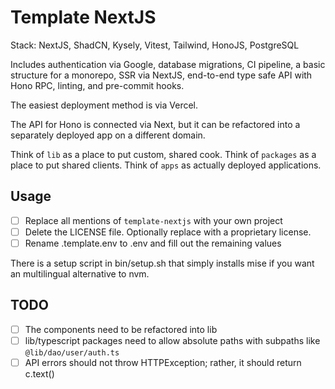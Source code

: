 # Template NextJS

Stack: NextJS, ShadCN, Kysely, Vitest, Tailwind, HonoJS, PostgreSQL

Includes authentication via Google, database migrations, CI pipeline, a basic structure
for a monorepo, SSR via NextJS, end-to-end type safe API with Hono RPC, linting,
and pre-commit hooks.

The easiest deployment method is via Vercel.

The API for Hono is connected via Next, but it can be refactored into a separately
deployed app on a different domain.

Think of `lib` as a place to put custom, shared cook. Think of `packages` as
a place to put shared clients. Think of `apps` as actually deployed applications.

## Usage

- [ ] Replace all mentions of `template-nextjs` with your own project
- [ ] Delete the LICENSE file. Optionally replace with a proprietary license.
- [ ] Rename .template.env to .env and fill out the remaining values

There is a setup script in bin/setup.sh that simply installs mise if you want
an multilingual alternative to nvm.

## TODO

- [ ] The components need to be refactored into lib
- [ ] lib/typescript packages need to allow absolute paths with subpaths like `@lib/dao/user/auth.ts`
- [ ] API errors should not throw HTTPException; rather, it should return c.text()

